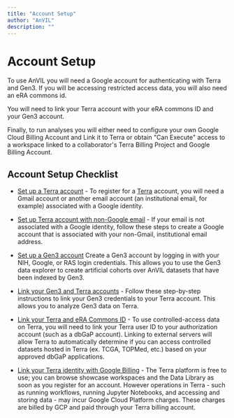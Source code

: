 ```yaml
---
title: "Account Setup"
author: "AnVIL"
description: ""
---
```


# Account Setup
To use AnVIL you will need a Google account for authenticating with Terra 
and Gen3. If you will be accessing restricted access data, you will also need 
an eRA commons id. 

You will need to link your Terra account with your eRA commons ID and your 
Gen3 account. 

Finally, to run analyses you will either need to configure your own Google 
Cloud Billing Account and Link it to Terra or obtain "Can Execute" access to 
a workspace linked to a collaborator's Terra Billing Project and Google 
Billing Account.   


## Account Setup Checklist

- [Set up a Terra account](https://support.terra.bio/hc/en-us/articles/360028235911-How-to-register-for-a-Terra-account) - To register for a [Terra](https://anvil.terra.bio/#workspaces) account, you will need a Gmail account or another email account (an institutional email, for example) associated with a Google identity.

- [Set up Terra account with non-Google email](https://support.terra.bio/hc/en-us/articles/360029186611-Setting-up-a-Google-account-with-a-non-Google-email) - If your email is not associated with a Google identity, follow these steps to create a Google account that is associated with your non-Gmail, institutional email address.

- [Set up a Gen3 account](https://gen3.theanvil.io/login) Create a Gen3 account by logging in with your NIH, Google, or RAS login credentials. This allows you to use the Gen3 data explorer to create artificial cohorts over AnVIL datasets that have been indexed by Gen3.

- [Link your Gen3 and Terra accounts](https://support.terra.bio/hc/en-us/articles/360050390451) - Follow these step-by-step instructions to link your Gen3 credentials to your Terra account. This allows you to analyze Gen3 data on Terra.

- [Link your Terra and eRA Commons ID](https://support.terra.bio/hc/en-us/articles/360038086332-Linking-Terra-to-External-Servers) - To use controlled-access data on Terra, you will need to link your Terra user ID to your authorization account (such as a dbGaP account). Linking to external servers will allow Terra to automatically determine if you can access controlled datasets hosted in Terra (ex. TCGA, TOPMed, etc.) based on your approved dbGaP applications. 

- [Link your Terra identity with Google Billing](https://support.terra.bio/hc/en-us/articles/360026182251-How-to-set-up-billing-projects-and-Google-Billing-Accounts) - The Terra platform is free to use; you can browse showcase workspaces and the Data Library as soon as you register for an account. However operations in Terra - such as running workflows, running Jupyter Notebooks, and accessing and storing data - may incur Google Cloud Platform charges. These charges are billed by GCP and paid through your Terra billing account.
